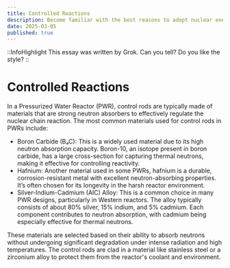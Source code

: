 ```yaml
---
title: Controlled Reactions
description: Become familiar with the best reasons to adopt nuclear energy.
date: 2025-03-05
published: true
---
```


::InfoHighlight
This essay was written by Grok. Can you tell? Do you like the style?
::

# Controlled Reactions

In a Pressurized Water Reactor (PWR), control rods are typically made of materials that are strong neutron absorbers to effectively regulate the nuclear chain reaction. The most common materials used for control rods in PWRs include:

- Boron Carbide (B₄C): This is a widely used material due to its high neutron absorption capacity. Boron-10, an isotope present in boron carbide, has a large cross-section for capturing thermal neutrons, making it effective for controlling reactivity.
- Hafnium: Another material used in some PWRs, hafnium is a durable, corrosion-resistant metal with excellent neutron-absorbing properties. It’s often chosen for its longevity in the harsh reactor environment.
- Silver-Indium-Cadmium (AIC) Alloy: This is a common choice in many PWR designs, particularly in Western reactors. The alloy typically consists of about 80% silver, 15% indium, and 5% cadmium. Each component contributes to neutron absorption, with cadmium being especially effective for thermal neutrons.

These materials are selected based on their ability to absorb neutrons without undergoing significant degradation under intense radiation and high temperatures. The control rods are clad in a material like stainless steel or a zirconium alloy to protect them from the reactor's coolant and environment.

